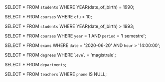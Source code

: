 <!-- 1. Selezionare tutti gli studenti nati nel 1990 (160) -->
SELECT * FROM `students` WHERE YEAR(date_of_birth) = 1990;
<!-- 2. Selezionare tutti i corsi che valgono più di 10 crediti (479) -->
SELECT * FROM `courses` WHERE `cfu` > 10;
<!-- 3. Selezionare tutti gli studenti che hanno più di 30 anni -->
SELECT * FROM `students` WHERE YEAR(date_of_birth) > 1993;
<!-- 4. Selezionare tutti i corsi del primo semestre del primo anno di un qualsiasi corso di -->
<!-- laurea (286) -->
SELECT * FROM `courses` WHERE `year` = 1 AND `period` = 'I semestre';
<!-- 5. Selezionare tutti gli appelli d'esame che avvengono nel pomeriggio (dopo le 14) del -->
<!-- 20/06/2020 (21) -->
SELECT * FROM `exams` WHERE `date` = '2020-06-20' AND `hour` > '14:00:00';
<!-- 6. Selezionare tutti i corsi di laurea magistrale (38) -->
SELECT * FROM `degrees` WHERE `level` = 'magistrale';
<!-- 7. Da quanti dipartimenti è composta l'università? (12) -->
SELECT * FROM `departments`;
<!-- 8. Quanti sono gli insegnanti che non hanno un numero di telefono? (50) -->
SELECT * FROM `teachers` WHERE `phone` IS NULL;
